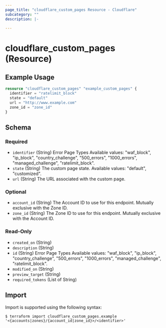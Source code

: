 ```yaml
---
page_title: "cloudflare_custom_pages Resource - Cloudflare"
subcategory: ""
description: |-
  
---
```


# cloudflare_custom_pages (Resource)



## Example Usage

```terraform
resource "cloudflare_custom_pages" "example_custom_pages" {
  identifier = "ratelimit_block"
  state = "default"
  url = "http://www.example.com"
  zone_id = "zone_id"
}
```

<!-- schema generated by tfplugindocs -->
## Schema

### Required

- `identifier` (String) Error Page Types
Available values: "waf_block", "ip_block", "country_challenge", "500_errors", "1000_errors", "managed_challenge", "ratelimit_block".
- `state` (String) The custom page state.
Available values: "default", "customized".
- `url` (String) The URL associated with the custom page.

### Optional

- `account_id` (String) The Account ID to use for this endpoint. Mutually exclusive with the Zone ID.
- `zone_id` (String) The Zone ID to use for this endpoint. Mutually exclusive with the Account ID.

### Read-Only

- `created_on` (String)
- `description` (String)
- `id` (String) Error Page Types
Available values: "waf_block", "ip_block", "country_challenge", "500_errors", "1000_errors", "managed_challenge", "ratelimit_block".
- `modified_on` (String)
- `preview_target` (String)
- `required_tokens` (List of String)

## Import

Import is supported using the following syntax:

```shell
$ terraform import cloudflare_custom_pages.example '<{accounts|zones}/{account_id|zone_id}>/<identifier>'
```

